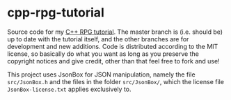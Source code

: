 # cpp-rpg-tutorial

Source code for my [C++ RPG tutorial](http://www.penguinprogrammer.co.uk/rpg-tutorial-2). The master branch is
(i.e. should be) up to date with the tutorial itself, and the other branches are for development and new additions.
Code is distributed according to the MIT license, so basically do what you want as long as you preserve the copyright
notices and give credit, other than that feel free to fork and use!

This project uses JsonBox for JSON manipulation, namely the file `src/JsonBox.h` and the files in the folder `src/JsonBox/`, which the license file `JsonBox-license.txt` applies exclusively to.
